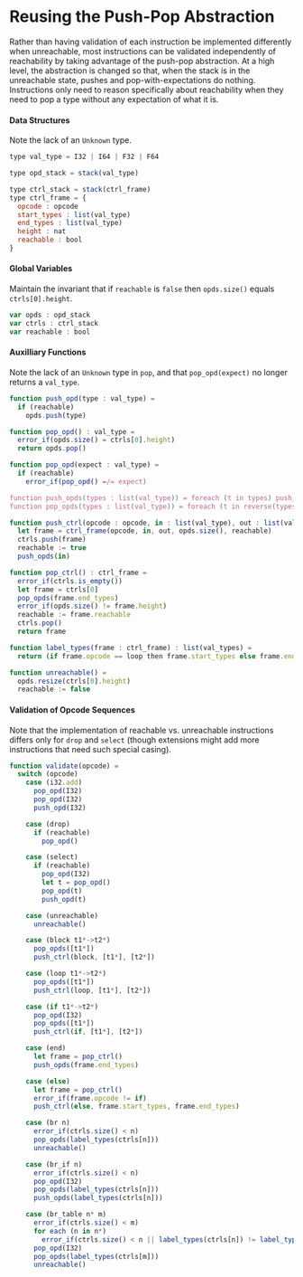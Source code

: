 # Reusing the Push-Pop Abstraction

Rather than having validation of each instruction be implemented differently when unreachable, most instructions can be validated independently of reachability by taking advantage of the push-pop abstraction.
At a high level, the abstraction is changed so that, when the stack is in the unreachable state, pushes and pop-with-expectations do nothing.
Instructions only need to reason specifically about reachability when they need to pop a type without any expectation of what it is.

#### Data Structures
Note the lack of an `Unknown` type.
```javascript
type val_type = I32 | I64 | F32 | F64

type opd_stack = stack(val_type)

type ctrl_stack = stack(ctrl_frame)
type ctrl_frame = {
  opcode : opcode
  start_types : list(val_type)
  end_types : list(val_type)
  height : nat
  reachable : bool
}
```

#### Global Variables
Maintain the invariant that if `reachable` is `false` then `opds.size()` equals `ctrls[0].height`.
```javascript
var opds : opd_stack
var ctrls : ctrl_stack
var reachable : bool
```

#### Auxilliary Functions
Note the lack of an `Unknown` type in `pop`, and that `pop_opd(expect)` no longer returns a `val_type`.
```javascript
function push_opd(type : val_type) =
  if (reachable)
    opds.push(type)

function pop_opd() : val_type =
  error_if(opds.size() = ctrls[0].height)
  return opds.pop()

function pop_opd(expect : val_type) =
  if (reachable)
    error_if(pop_opd() =/= expect)

function push_opds(types : list(val_type)) = foreach (t in types) push_opd(t)
function pop_opds(types : list(val_type)) = foreach (t in reverse(types)) pop_opd(t)
```

```javascript
function push_ctrl(opcode : opcode, in : list(val_type), out : list(val_type)) =
  let frame = ctrl_frame(opcode, in, out, opds.size(), reachable)
  ctrls.push(frame)
  reachable := true
  push_opds(in)

function pop_ctrl() : ctrl_frame =
  error_if(ctrls.is_empty())
  let frame = ctrls[0]
  pop_opds(frame.end_types)
  error_if(opds.size() != frame.height)
  reachable := frame.reachable
  ctrls.pop()
  return frame

function label_types(frame : ctrl_frame) : list(val_types) =
  return (if frame.opcode == loop then frame.start_types else frame.end_types)

function unreachable() =
  opds.resize(ctrls[0].height)
  reachable := false
```

#### Validation of Opcode Sequences

Note that the implementation of reachable vs. unreachable instructions differs only for `drop` and `select` (though extensions might add more instructions that need such special casing).

```javascript
function validate(opcode) =
  switch (opcode)
    case (i32.add)
      pop_opd(I32)
      pop_opd(I32)
      push_opd(I32)

    case (drop)
      if (reachable)
        pop_opd()

    case (select)
      if (reachable)
        pop_opd(I32)
        let t = pop_opd()
        pop_opd(t)
        push_opd(t)

    case (unreachable)
      unreachable()

    case (block t1*->t2*)
      pop_opds([t1*])
      push_ctrl(block, [t1*], [t2*])

    case (loop t1*->t2*)
      pop_opds([t1*])
      push_ctrl(loop, [t1*], [t2*])

    case (if t1*->t2*)
      pop_opd(I32)
      pop_opds([t1*])
      push_ctrl(if, [t1*], [t2*])

    case (end)
      let frame = pop_ctrl()
      push_opds(frame.end_types)

    case (else)
      let frame = pop_ctrl()
      error_if(frame.opcode != if)
      push_ctrl(else, frame.start_types, frame.end_types)

    case (br n)
      error_if(ctrls.size() < n)
      pop_opds(label_types(ctrls[n]))
      unreachable()

    case (br_if n)
      error_if(ctrls.size() < n)
      pop_opd(I32)
      pop_opds(label_types(ctrls[n]))
      push_opds(label_types(ctrls[n]))

    case (br_table n* m)
      error_if(ctrls.size() < m)
      for each (n in n*)
        error_if(ctrls.size() < n || label_types(ctrls[n]) != label_types(ctrls[m]))
      pop_opd(I32)
      pop_opds(label_types(ctrls[m]))
      unreachable()
```

